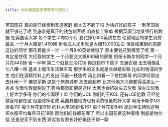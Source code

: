 ```yaml
---
title: 你的英国留学预算真的够吗？
---
```

英国现在
真的是已经贵到普通家庭
根本去不起了吗
为啥好好的孩子
一到英国钱就不够花了呢
到底谁是真正的钱包刺客呢
咱直接上账单
根据英国当地某银行的数据
在英国读大学
每个学生平均每个月
要花掉1,050英镑左右
伦敦地区的学生消费最高
一个月大概是1,450磅
折合成人民币就是大概13,000左右
但是如果到约克郡这边的同学
那花费能少一半
一个月840英镑就够了
那主要钱花到哪里了呢
第一肯定是住宿
大伦敦的学生
一个月要交大概840磅的房租
但纽卡斯尔的同学一个月只花440磅
省一半啊
第二个就是生活花销
你逛超市下馆子
交通衣服
出去嗨像乱七八糟一堆
基本上城市生活越丰富
那学生的支出就是会越精彩嘛
比如利物浦的学生
他们在酒精饮料上的支出
简直一枝独秀
再比如看一下格拉斯哥
的同学经常出去休闲一下
佛恩茅斯
这是个旅游城市
那去趟超市
比其他地方消费都得高那么一点点
伦敦伦敦就别说了吧
啥都贵即便是这样
大家也会挤破头去伦敦
没办法伦敦上好大学多呀
你们的帝国理工IC
你们的UCL
你们的王KCL
还有LCE伦敦
正经伦敦皇帝都在这
但是除掉伦敦
英国其他地方也有消费很低的好大学
啊纽卡斯尔QS排名110
每个月花销918
约科大学QS排名167
每个月花销848
那边学生特别逗啊
买衣服平均每月只花18磅
那他们的钱都花哪了
所以出国花费这种事情
到底是物价低
还是说买不到东西
建议各位家长好好跟孩子聊一聊
